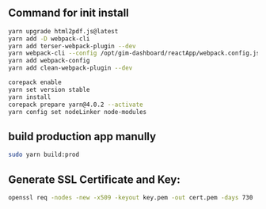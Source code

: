 ## Command for init install

```bash
yarn upgrade html2pdf.js@latest
yarn add -D webpack-cli
yarn add terser-webpack-plugin --dev
yarn webpack-cli --config /opt/gim-dashboard/reactApp/webpack.config.js
yarn add webpack-config
yarn add clean-webpack-plugin --dev

corepack enable
yarn set version stable
yarn install
corepack prepare yarn@4.0.2 --activate
yarn config set nodeLinker node-modules
```

## build production app manully
```bash
sudo yarn build:prod
```

## Generate SSL Certificate and Key:
```bash
openssl req -nodes -new -x509 -keyout key.pem -out cert.pem -days 730
```